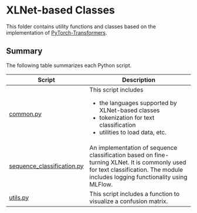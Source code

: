 # XLNet-based Classes

This folder contains utility functions and classes based on the implementation of [PyTorch-Transformers](https://github.com/huggingface/pytorch-transformers). 

## Summary

The following table summarizes each Python script.

|Script|Description|
|---|---|
|[common.py](common.py)| This script includes <ul><li>the languages supported by XLNet-based classes</li><li> tokenization for text classification</li> <li>utilities to load data, etc.</li></ul>|
|[sequence_classification.py](sequence_classification.py)| An implementation of sequence classification based on fine-turning XLNet. It is commonly used for text classification. The module includes logging functionality using MLFlow.|
|[utils.py](utils.py)| This script includes a function to visualize a confusion matrix.|
